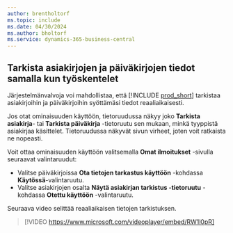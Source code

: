 ```yaml
---
author: brentholtorf
ms.topic: include
ms.date: 04/30/2024
ms.author: bholtorf
ms.service: dynamics-365-business-central
---
```

## <a name="check-data-in-documents-and-journals-while-you-work"></a>Tarkista asiakirjojen ja päiväkirjojen tiedot samalla kun työskentelet

Järjestelmänvalvoja voi mahdollistaa, että [!INCLUDE [prod_short](prod_short.md)] tarkistaa asiakirjoihin ja päiväkirjoihin syöttämäsi tiedot reaaliaikaisesti.

Jos otat ominaisuuden käyttöön, tietoruudussa näkyy joko **Tarkista asiakirja**- tai **Tarkista päiväkirja** -tietoruutu sen mukaan, minkä tyyppistä asiakirjaa käsittelet. Tietoruudussa näkyvät sivun virheet, joten voit ratkaista ne nopeasti.

Voit ottaa ominaisuuden käyttöön valitsemalla **Omat ilmoitukset** -sivulla seuraavat valintaruudut:

* Valitse päiväkirjoissa **Ota tietojen tarkastus käyttöön** -kohdassa **Käytössä**-valintaruutu.
* Valitse asiakirjojen osalta **Näytä asiakirjan tarkistus -tietoruutu** -kohdassa **Otettu käyttöön** -valintaruutu.

Seuraava video selittää reaaliaikaisen tietojen tarkistuksen.

> [!VIDEO https://www.microsoft.com/videoplayer/embed/RW1l0pR]
